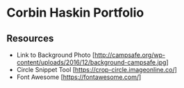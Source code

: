 # Corbin Haskin Portfolio

## Resources
* Link to Background Photo [http://campsafe.org/wp-content/uploads/2016/12/background-campsafe.jpg]
* Circle Snippet Tool [https://crop-circle.imageonline.co/]
* Font Awesome [https://fontawesome.com/]